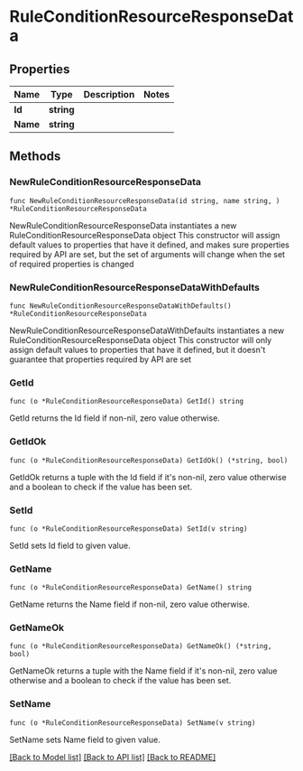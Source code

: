 # RuleConditionResourceResponseData

## Properties

Name | Type | Description | Notes
------------ | ------------- | ------------- | -------------
**Id** | **string** |  | 
**Name** | **string** |  | 

## Methods

### NewRuleConditionResourceResponseData

`func NewRuleConditionResourceResponseData(id string, name string, ) *RuleConditionResourceResponseData`

NewRuleConditionResourceResponseData instantiates a new RuleConditionResourceResponseData object
This constructor will assign default values to properties that have it defined,
and makes sure properties required by API are set, but the set of arguments
will change when the set of required properties is changed

### NewRuleConditionResourceResponseDataWithDefaults

`func NewRuleConditionResourceResponseDataWithDefaults() *RuleConditionResourceResponseData`

NewRuleConditionResourceResponseDataWithDefaults instantiates a new RuleConditionResourceResponseData object
This constructor will only assign default values to properties that have it defined,
but it doesn't guarantee that properties required by API are set

### GetId

`func (o *RuleConditionResourceResponseData) GetId() string`

GetId returns the Id field if non-nil, zero value otherwise.

### GetIdOk

`func (o *RuleConditionResourceResponseData) GetIdOk() (*string, bool)`

GetIdOk returns a tuple with the Id field if it's non-nil, zero value otherwise
and a boolean to check if the value has been set.

### SetId

`func (o *RuleConditionResourceResponseData) SetId(v string)`

SetId sets Id field to given value.


### GetName

`func (o *RuleConditionResourceResponseData) GetName() string`

GetName returns the Name field if non-nil, zero value otherwise.

### GetNameOk

`func (o *RuleConditionResourceResponseData) GetNameOk() (*string, bool)`

GetNameOk returns a tuple with the Name field if it's non-nil, zero value otherwise
and a boolean to check if the value has been set.

### SetName

`func (o *RuleConditionResourceResponseData) SetName(v string)`

SetName sets Name field to given value.



[[Back to Model list]](../README.md#documentation-for-models) [[Back to API list]](../README.md#documentation-for-api-endpoints) [[Back to README]](../README.md)


